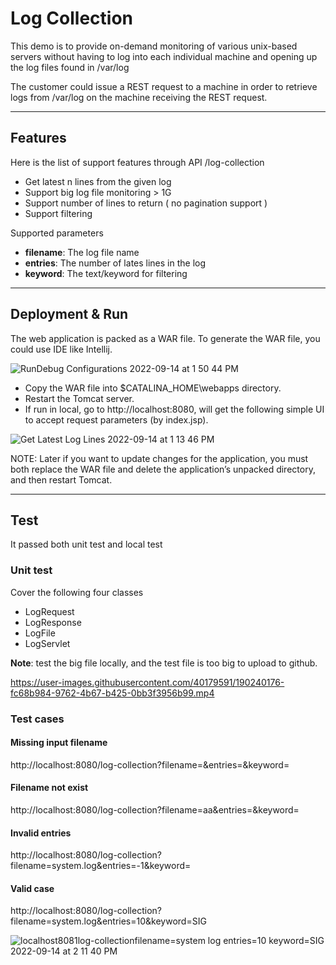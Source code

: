 # Log Collection
This demo is to provide on-demand monitoring of various unix-based
servers without having to log into each individual machine and opening up the log files found in
/var/log

The customer could issue a REST request to a machine in order to retrieve logs from /var/log on the machine receiving the REST request. 

---
## Features 
Here is the list of support features through API /log-collection

- Get latest n lines from the given log
- Support big log file monitoring > 1G
- Support number of lines to return ( no pagination support )
- Support filtering 

Supported parameters
- **filename**: The log file name
- **entries**: The number of lates lines in the log
- **keyword**: The text/keyword for filtering

---

## Deployment & Run
The web application is packed as a WAR file. To generate the WAR file, you could use IDE like Intellij.

![RunDebug Configurations 2022-09-14 at 1 50 44 PM](https://user-images.githubusercontent.com/40179591/190226835-346abd68-3bd6-48cc-96ed-7597f5a2ee99.jpg)

- Copy the WAR file into $CATALINA_HOME\webapps directory.
- Restart the Tomcat server. 
- If run in local, go to http://localhost:8080, will get the following simple UI to accept request parameters (by index.jsp).

![Get Latest Log Lines 2022-09-14 at 1 13 46 PM](https://user-images.githubusercontent.com/40179591/190219560-64e355f6-c696-441c-a1cd-dd71a14ef42c.jpg)

NOTE: Later if you want to update changes for the application, you must both replace the WAR file and delete the application’s unpacked directory, and then restart Tomcat.

---

## Test
It passed both unit test and local test
### Unit test
Cover the following four classes
- LogRequest
- LogResponse
- LogFile
- LogServlet

**Note**: test the big file locally, and the test file is too big to upload to github.

https://user-images.githubusercontent.com/40179591/190240176-fc68b984-9762-4b67-b425-0bb3f3956b99.mp4


### Test cases
#### Missing input filename
http://localhost:8080/log-collection?filename=&entries=&keyword=
#### Filename not exist
http://localhost:8080/log-collection?filename=aa&entries=&keyword=
#### Invalid entries
http://localhost:8080/log-collection?filename=system.log&entries=-1&keyword=
#### Valid case
http://localhost:8080/log-collection?filename=system.log&entries=10&keyword=SIG

![localhost8081log-collectionfilename=system log entries=10 keyword=SIG 2022-09-14 at 2 11 40 PM](https://user-images.githubusercontent.com/40179591/190230718-5146d62d-27df-4301-82bf-6bc0168eaa57.jpg)
